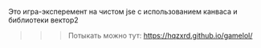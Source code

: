 Это игра-эксперемент на чистом jse с использованием канваса и библиотеки вектор2
>>> Потыкать можно тут: https://hqzxrd.github.io/gamelol/

